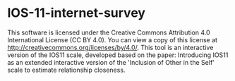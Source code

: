 # IOS-11-internet-survey
This software is licensed under the Creative Commons Attribution 4.0 International License (CC BY 4.0). You can view a copy of this license at   http://creativecommons.org/licenses/by/4.0/.
This tool is an interactive version of the IOS11 scale, developed based on the paper: Introducing IOS11 as an extended interactive version of the 'Inclusion of Other in the Self' scale to estimate relationship closeness.

